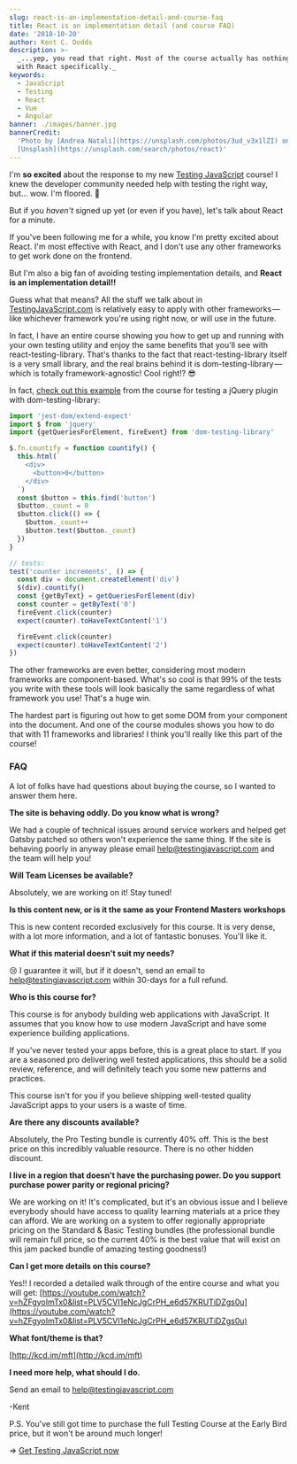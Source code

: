 ```yaml
---
slug: react-is-an-implementation-detail-and-course-faq
title: React is an implementation detail (and course FAQ)
date: '2018-10-20'
author: Kent C. Dodds
description: >-
  _...yep, you read that right. Most of the course actually has nothing to do
  with React specifically._
keywords:
  - JavaScript
  - Testing
  - React
  - Vue
  - Angular
banner: ./images/banner.jpg
bannerCredit:
  'Photo by [Andrea Natali](https://unsplash.com/photos/3ud_v3x1lZI) on
  [Unsplash](https://unsplash.com/search/photos/react)'
---
```


I'm **so excited** about the response to my new
[Testing JavaScript](http://testingjavascript.com/) course! I knew the developer
community needed help with testing the right way, but... wow. I'm floored. 🙏

But if you _haven't_ signed up yet (or even if you have), let's talk about React
for a minute.

If you've been following me for a while, you know I'm pretty excited about
React. I'm most effective with React, and I don't use any other frameworks to
get work done on the frontend.

But I'm also a big fan of avoiding testing implementation details, and **React
is an implementation detail!!**

Guess what that means? All the stuff we talk about in
[TestingJavaScript.com](https://testingjavascript.com/) is relatively easy to
apply with other frameworks — like whichever framework you're using right now,
or will use in the future.

In fact, I have an entire course showing you how to get up and running with your
own testing utility and enjoy the same benefits that you'll see with
react-testing-library. That's thanks to the fact that react-testing-library
itself is a very small library, and the real brains behind it is
dom-testing-library — which is totally framework-agnostic! Cool right!? 😎

In fact,
[check out this example](https://github.com/kentcdodds/dom-testing-library-with-anything/blob/9361a120bc52334968e94a10363bab9724d5dbd3/jquery.test.js)
from the course for testing a jQuery plugin with dom-testing-library:

```js
import 'jest-dom/extend-expect'
import $ from 'jquery'
import {getQueriesForElement, fireEvent} from 'dom-testing-library'

$.fn.countify = function countify() {
  this.html(`  
    <div>  
      <button>0</button>  
    </div>  
  `)
  const $button = this.find('button')
  $button._count = 0
  $button.click(() => {
    $button._count++
    $button.text($button._count)
  })
}

// tests:
test('counter increments', () => {
  const div = document.createElement('div')
  $(div).countify()
  const {getByText} = getQueriesForElement(div)
  const counter = getByText('0')
  fireEvent.click(counter)
  expect(counter).toHaveTextContent('1')

  fireEvent.click(counter)
  expect(counter).toHaveTextContent('2')
})
```

The other frameworks are even better, considering most modern frameworks are
component-based. What's so cool is that 99% of the tests you write with these
tools will look basically the same regardless of what framework you use! That's
a huge win.

The hardest part is figuring out how to get some DOM from your component into
the document. And one of the course modules shows you how to do that with 11
frameworks and libraries! I think you'll really like this part of the course!

### FAQ

A lot of folks have had questions about buying the course, so I wanted to answer
them here.

**The site is behaving oddly. Do you know what is wrong?**

We had a couple of technical issues around service workers and helped get Gatsby
patched so others won't experience the same thing. If the site is behaving
poorly in anyway please email
[help@testingjavascript.com](mailto:help@testingjavascript.com) and the team
will help you!

**Will Team Licenses be available?**

Absolutely, we are working on it! Stay tuned!

**Is this content new, or is it the same as your Frontend Masters workshops**

This is new content recorded exclusively for this course. It is very dense, with
a lot more information, and a lot of fantastic bonuses. You'll like it.

**What if this material doesn't suit my needs?**

😢 I guarantee it will, but if it doesn't, send an email to
[help@testingjavascript.com](mailto:help@testingjavascript.com) within 30-days
for a full refund.

**Who is this course for?**

This course is for anybody building web applications with JavaScript. It assumes
that you know how to use modern JavaScript and have some experience building
applications.

If you've never tested your apps before, this is a great place to start. If you
are a seasoned pro delivering well tested applications, this should be a solid
review, reference, and will definitely teach you some new patterns and
practices.

This course isn't for you if you believe shipping well-tested quality JavaScript
apps to your users is a waste of time.

**Are there any discounts available?**

Absolutely, the Pro Testing bundle is currently 40% off. This is the best price
on this incredibly valuable resource. There is no other hidden discount.

**I live in a region that doesn't have the purchasing power. Do you support
purchase power parity or regional pricing?**

We are working on it! It's complicated, but it's an obvious issue and I believe
everybody should have access to quality learning materials at a price they can
afford. We are working on a system to offer regionally appropriate pricing on
the Standard & Basic Testing bundles (the professional bundle will remain full
price, so the current 40% is the best value that will exist on this jam packed
bundle of amazing testing goodness!)

**Can I get more details on this course?**

Yes!! I recorded a detailed walk through of the entire course and what you will
get:
[https://youtube.com/watch?v=hZFgyoImTx0&list=PLV5CVI1eNcJgCrPH_e6d57KRUTiDZgs0u](https://youtube.com/watch?v=hZFgyoImTx0&list=PLV5CVI1eNcJgCrPH_e6d57KRUTiDZgs0u)

**What font/theme is that?**

[http://kcd.im/mft](http://kcd.im/mft)

**I need more help, what should I do.**

Send an email to [help@testingjavascript.com](mailto:help@testingjavascript.com)

-Kent

P.S. You've still got time to purchase the full Testing Course at the Early Bird
price, but it won't be around much longer!

=> [Get Testing JavaScript now](https://testingjavascript.com/)
